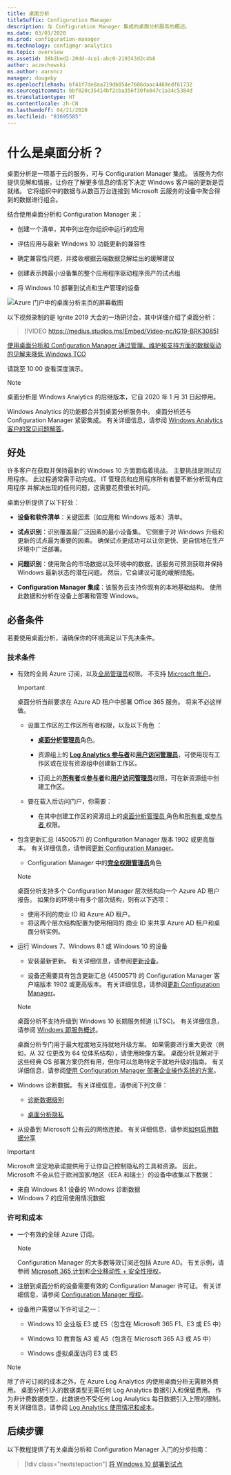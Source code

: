 ```yaml
---
title: 桌面分析
titleSuffix: Configuration Manager
description: 与 Configuration Manager 集成的桌面分析服务的概述。
ms.date: 03/03/2020
ms.prod: configuration-manager
ms.technology: configmgr-analytics
ms.topic: overview
ms.assetid: 38b2bed2-20dd-4ce1-abc0-219343d2c4b8
author: aczechowski
ms.author: aaroncz
manager: dougeby
ms.openlocfilehash: bf41f7de8aa719db054e7606daac4469edf61732
ms.sourcegitcommit: bbf820c35414bf2cba356f30fe047c1a34c5384d
ms.translationtype: HT
ms.contentlocale: zh-CN
ms.lasthandoff: 04/21/2020
ms.locfileid: "81695585"
---
```

# <a name="what-is-desktop-analytics"></a>什么是桌面分析？

桌面分析是一项基于云的服务，可与 Configuration Manager 集成。 该服务为你提供见解和情报，让你在了解更多信息的情况下决定 Windows 客户端的更新是否就绪。 它将组织中的数据与从数百万台连接到 Microsoft 云服务的设备中聚合得到的数据进行组合。

结合使用桌面分析和 Configuration Manager 来：  

- 创建一个清单，其中列出在你组织中运行的应用  

- 评估应用与最新 Windows 10 功能更新的兼容性  

- 确定兼容性问题，并接收根据云端数据见解给出的缓解建议  

- 创建表示跨最小设备集的整个应用程序驱动程序资产的试点组  

- 将 Windows 10 部署到试点和生产管理的设备  

![Azure 门户中的桌面分析主页的屏幕截图](media/portal-home.png)

以下视频录制的是 Ignite 2019 大会的一场研讨会，其中详细介绍了桌面分析：

> [!VIDEO https://medius.studios.ms/Embed/Video-nc/IG19-BRK3085]

[使用桌面分析和 Configuration Manager 通过管理、维护和支持方面的数据驱动的见解来降低 Windows TCO](https://myignite.techcommunity.microsoft.com/sessions/81689?source=sessions)

请跳至 10:00 查看深度演示。

> [!Note]  
> 桌面分析是 Windows Analytics 的后继版本，它自 2020 年 1 月 31 日起停用。
>
> Windows Analytics 的功能都合并到桌面分析服务中。 桌面分析还与 Configuration Manager 紧密集成。 有关详细信息，请参阅 [Windows Analytics 客户的常见问题解答](faq.md#existing-windows-analytics-customers)。

## <a name="benefits"></a>好处

许多客户在获取并保持最新的 Windows 10 方面面临着挑战。 主要挑战是测试应用程序。 此过程通常需手动完成。 IT 管理员和应用程序所有者要不断分析现有应用程序 并解决出现的任何问题，这需要花费很长时间。

桌面分析提供了以下好处：

- **设备和软件清单**：关键因素（如应用和 Windows 版本）清单。  

- **试点识别**：识别覆盖最广泛因素的最小设备集。 它侧重于对 Windows 升级和更新的试点最为重要的因素。 确保试点更成功可以让你更快、更自信地在生产环境中广泛部署。  

- **问题识别**：使用聚合的市场数据以及环境中的数据，该服务可预测获取并保持 Windows 最新状态的潜在问题。 然后，它会建议可能的缓解措施。  

- **Configuration Manager 集成**：该服务云支持你现有的本地基础结构。 使用此数据和分析在设备上部署和管理 Windows。  

## <a name="prerequisites"></a>必备条件

若要使用桌面分析，请确保你的环境满足以下先决条件。

### <a name="technical"></a>技术条件

- 有效的全局 Azure 订阅，以及[全局管理员](/azure/active-directory/users-groups-roles/directory-assign-admin-roles#company-administrator-permissions)权限。 不支持 [Microsoft 帐户](https://docs.microsoft.com/windows/security/identity-protection/access-control/microsoft-accounts)。  

    > [!Important]  
    > 桌面分析当前要求在 Azure AD 租户中部署 Office 365 服务。 将来不必这样做。

    - 设置工作区的工作区所有者权限，以及以下角色   ：  

      - [**桌面分析管理员**](https://docs.microsoft.com/azure/active-directory/users-groups-roles/directory-assign-admin-roles#desktop-analytics-administrator-permissions)角色。

      - 资源组上的 [**Log Analytics 参与者**](https://docs.microsoft.com/azure/role-based-access-control/built-in-roles#log-analytics-contributor)和[**用户访问管理员**](https://docs.microsoft.com/azure/role-based-access-control/built-in-roles#user-access-administrator)，可使用现有工作区或在现有资源组中创建新工作区。

      - 订阅上的[**所有者**](https://docs.microsoft.com/azure/role-based-access-control/built-in-roles#owner)或[**参与者**](https://docs.microsoft.com/azure/role-based-access-control/built-in-roles#contributor)和[**用户访问管理员**](https://docs.microsoft.com/azure/role-based-access-control/built-in-roles#user-access-administrator)权限，可在新资源组中创建工作区。  

    - 要在载入后访问门户，你需要：

      - 在其中创建工作区的资源组上的[桌面分析管理员  ](https://docs.microsoft.com/azure/active-directory/users-groups-roles/directory-assign-admin-roles#desktop-analytics-administrator-permissions)角色和[所有者  ](https://docs.microsoft.com/azure/role-based-access-control/built-in-roles#owner)或[参与者  ](https://docs.microsoft.com/azure/role-based-access-control/built-in-roles#contributor)权限。

- 包含更新汇总 (4500571) 的 Configuration Manager 版本 1902 或更高版本。 有关详细信息，请参阅[更新 Configuration Manager](connect-configmgr.md#bkmk_hotfix)。  

    - Configuration Manager 中的[**完全权限管理员**](../core/understand/fundamentals-of-role-based-administration.md#bkmk_Planroles)角色  

    > [!NOTE]
    > 桌面分析支持多个 Configuration Manager 层次结构向一个 Azure AD 租户报告。<!-- 4814075 --> 如果你的环境中有多个层次结构，则有以下选项：
    >
    > - 使用不同的商业 ID 和 Azure AD 租户。
    > - 将这两个层次结构配置为使用相同的 商业 ID 来共享 Azure AD 租户和桌面分析实例。

- 运行 Windows 7、Windows 8.1 或 Windows 10 的设备  

    - 安装最新更新。 有关详细信息，请参阅[更新设备](enroll-devices.md#update-devices)。  

    - 设备还需要具有包含更新汇总 (4500571) 的 Configuration Manager 客户端版本 1902 或更高版本。 有关详细信息，请参阅[更新 Configuration Manager](connect-configmgr.md#bkmk_hotfix)。  

    > [!Note]  
    > 桌面分析不支持升级到 Windows 10 长期服务频道 (LTSC)。 有关详细信息，请参阅 [Windows 即服务概述](https://docs.microsoft.com/windows/deployment/update/waas-overview#long-term-servicing-channel)。
    >
    > 桌面分析专门用于最大程度地支持就地升级方案。 如果需要进行重大更改（例如，从 32 位更改为 64 位体系结构），请使用映像方案。 桌面分析见解对于这些经典 OS 部署方案仍然有用，但你可以忽略特定于就地升级的指南。 有关详细信息，请参阅[使用 Configuration Manager 部署企业操作系统的方案](../osd/deploy-use/scenarios-to-deploy-enterprise-operating-systems.md)。

- Windows 诊断数据。 有关详细信息，请参阅下列文章：  

    - [诊断数据级别](enable-data-sharing.md#diagnostic-data-levels)  

    - [桌面分析隐私](privacy.md)  

- 从设备到 Microsoft 公有云的网络连接。 有关详细信息，请参阅[如何启用数据分享](enable-data-sharing.md)  

> [!Important]
> Microsoft 坚定地承诺提供用于让你自己控制隐私的工具和资源。 因此，Microsoft 不会从位于欧洲国家/地区（EEA 和瑞士）的设备中收集以下数据：
>
> - 来自 Windows 8.1 设备的 Windows 诊断数据
> - Windows 7 的应用使用情况数据

### <a name="licensing-and-costs"></a>许可和成本

- 一个有效的全球 Azure 订阅。

    > [!NOTE]
    > Configuration Manager 的大多数等效订阅还包括 Azure AD。 有关示例，请参阅 [Microsoft 365 计划](https://www.microsoft.com/microsoft-365/compare-all-microsoft-365-plans)和[企业移动性 + 安全性授权](https://www.microsoft.com/licensing/product-licensing/enterprise-mobility-security)。

- 注册到桌面分析的设备需要有效的 Configuration Manager 许可证。 有关详细信息，请参阅 [Configuration Manager 授权](../core/understand/product-and-licensing-faq.md)。

- 设备用户需要以下许可证之一：

  - Windows 10 企业版 E3 或 E5（包含在 Microsoft 365 F1、E3 或 E5 中）

  - Windows 10 教育版 A3 或 A5（包含在 Microsoft 365 A3 或 A5 中）

  - Windows 虚拟桌面访问 E3 或 E5  

> [!NOTE]
> 除了许可订阅的成本之外，在 Azure Log Analytics 内使用桌面分析无需额外费用。 桌面分析引入的数据类型无需任何 Log Analytics 数据引入和保留费用。 作为非计费数据类型，此数据也不受任何 Log Analytics 每日数据引入上限的限制。 有关详细信息，请参阅 [Log Analytics 使用情况和成本](https://docs.microsoft.com/azure/azure-monitor/platform/manage-cost-storage)。

## <a name="next-steps"></a>后续步骤

以下教程提供了有关桌面分析和 Configuration Manager 入门的分步指南：
  
> [!div class="nextstepaction"]
> [将 Windows 10 部署到试点](tutorial-windows10.md)
